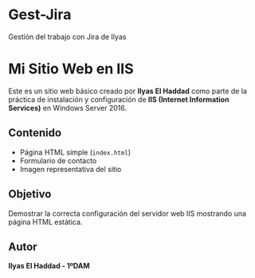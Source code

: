 # Gest-Jira
Gestíón del trabajo con Jira de Ilyas
# Mi Sitio Web en IIS

Este es un sitio web básico creado por **Ilyas El Haddad** como parte de la práctica de instalación y configuración de **IIS (Internet Information Services)** en Windows Server 2016.

## Contenido

- Página HTML simple (`index.html`)
- Formulario de contacto
- Imagen representativa del sitio

## Objetivo

Demostrar la correcta configuración del servidor web IIS mostrando una página HTML estática.

## Autor

**Ilyas El Haddad - 1ºDAM**

